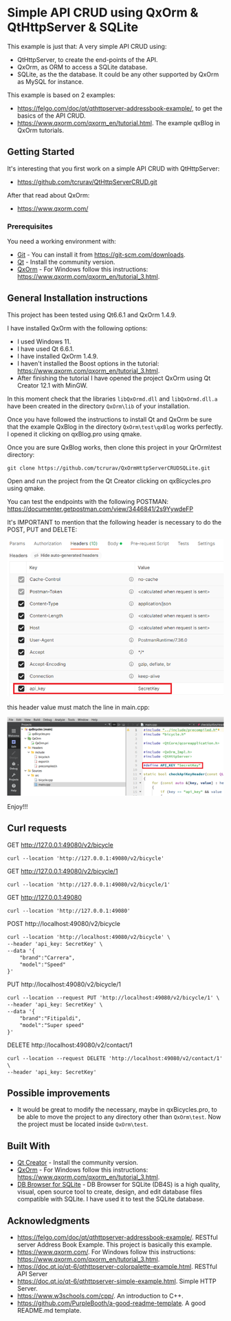 # Simple API CRUD using QxOrm & QtHttpServer & SQLite

This example is just that: A very simple API CRUD using:
 - QtHttpServer, to create the end-points of the API.
 - QxOrm, as ORM to access a SQLite database.
 - SQLite, as the the database. It could be any other supported by QxOrm as MySQL for instance.

This example is based on 2 examples:
* https://felgo.com/doc/qt/qthttpserver-addressbook-example/, to get the basics of the API CRUD.
* https://www.qxorm.com/qxorm_en/tutorial.html. The example qxBlog in QxOrm tutorials.
 
## Getting Started

It's interesting that you first work on a simple API CRUD with QtHttpServer: 
 - https://github.com/tcrurav/QtHttpServerCRUD.git

After that read about QxOrm:
 - https://www.qxorm.com/

### Prerequisites

You need a working environment with:
* [Git](https://git-scm.com) - You can install it from https://git-scm.com/downloads.
* [Qt](https://www.qt.io/download-open-source) - Install the community version.
* [QxOrm](https://www.qxorm.com/) - For Windows follow this instructions: https://www.qxorm.com/qxorm_en/tutorial_3.html.

## General Installation instructions

This project has been tested using Qt6.6.1 and QxOrm 1.4.9.

I have installed QxOrm with the following options:
 - I used Windows 11.
 - I have used Qt 6.6.1.
 - I have installed QxOrm 1.4.9.
 - I haven't installed the Boost options in the tutorial: https://www.qxorm.com/qxorm_en/tutorial_3.html.
 - After finishing the tutorial I have opened the project QxOrm using Qt Creator 12.1 with MinGW.
 
In this moment check that the libraries ````libQxOrmd.dll```` and ````libQxOrmd.dll.a```` have been created in the directory ````QxOrm\lib```` of your installation.

Once you have followed the instructions to install Qt and QxOrm be sure that the example QxBlog in the directory ````QxOrm\test\qxBlog```` works perfectly. I opened it clicking on qxBlog.pro using qmake.

Once you are sure QxBlog works, then clone this project in your QrOrm\test directory:
```
git clone https://github.com/tcrurav/QxOrmHttpServerCRUDSQLite.git
```

Open and run the project from the Qt Creator clicking on qxBicycles.pro using qmake.

You can test the endpoints with the following POSTMAN:
https://documenter.getpostman.com/view/3446841/2s9YywdeFP

It's IMPORTANT to mention that the following header is necessary to do the POST, PUT and DELETE:

![screenshots](screenshots/screenshot-01.png)

this header value must match the line in main.cpp:

![screenshots](screenshots/screenshot-02.png)

Enjoy!!!

## Curl requests

GET http://127.0.0.1:49080/v2/bicycle
````
curl --location 'http://127.0.0.1:49080/v2/bicycle'
````

GET http://127.0.0.1:49080/v2/bicycle/1
````
curl --location 'http://127.0.0.1:49080/v2/bicycle/1'
````

GET http://127.0.0.1:49080
````
curl --location 'http://127.0.0.1:49080'
````

POST http://localhost:49080/v2/bicycle
````
curl --location 'http://localhost:49080/v2/bicycle' \
--header 'api_key: SecretKey' \
--data '{
    "brand":"Carrera",
    "model":"Speed"
}'
````

PUT http://localhost:49080/v2/bicycle/1
````
curl --location --request PUT 'http://localhost:49080/v2/bicycle/1' \
--header 'api_key: SecretKey' \
--data '{
    "brand":"Fitipaldi",
    "model":"Super speed"
}'
````

DELETE http://localhost:49080/v2/contact/1
````
curl --location --request DELETE 'http://localhost:49080/v2/contact/1' \
--header 'api_key: SecretKey'
````
## Possible improvements

 - It would be great to modify the necessary, maybe in qxBicycles.pro, to be able to move the project to any directory other than ````QxOrm\test````. Now the project must be located inside ````QxOrm\test````.

## Built With

* [Qt Creator](https://www.qt.io/download-open-source) - Install the community version.
* [QxOrm](https://www.qxorm.com/) - For Windows follow this instructions: https://www.qxorm.com/qxorm_en/tutorial_3.html.
* [DB Browser for SQLite](https://sqlitebrowser.org/) - DB Browser for SQLite (DB4S) is a high quality, visual, open source tool to create, design, and edit database files compatible with SQLite. I have used it to test the SQLite database.

## Acknowledgments

* https://felgo.com/doc/qt/qthttpserver-addressbook-example/. RESTful server Address Book Example. This project is basically this example.
* https://www.qxorm.com/. For Windows follow this instructions: https://www.qxorm.com/qxorm_en/tutorial_3.html.
* https://doc.qt.io/qt-6/qthttpserver-colorpalette-example.html. RESTful API Server
* https://doc.qt.io/qt-6/qthttpserver-simple-example.html. Simple HTTP Server.
* https://www.w3schools.com/cpp/. An introduction to C++.
* https://github.com/PurpleBooth/a-good-readme-template. A good README.md template.